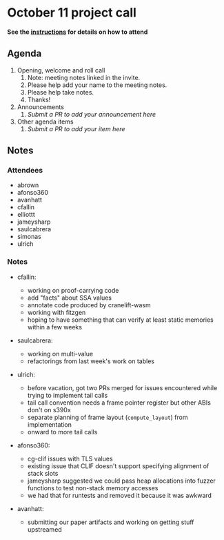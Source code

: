 # October 11 project call

**See the [instructions](../README.md) for details on how to attend**

## Agenda
1. Opening, welcome and roll call
    1. Note: meeting notes linked in the invite.
    1. Please help add your name to the meeting notes.
    1. Please help take notes.
    1. Thanks!
1. Announcements
    1. _Submit a PR to add your announcement here_
1. Other agenda items
    1. _Submit a PR to add your item here_

## Notes

### Attendees

- abrown
- afonso360
- avanhatt
- cfallin
- elliottt
- jameysharp
- saulcabrera
- simonas
- ulrich

### Notes

- cfallin:
  - working on proof-carrying code
  - add "facts" about SSA values
  - annotate code produced by cranelift-wasm
  - working with fitzgen
  - hoping to have something that can verify at least static memories within a few weeks

- saulcabrera:
  - working on multi-value
  - refactorings from last week's work on tables

- ulrich:
  - before vacation, got two PRs merged for issues encountered while trying to implement tail calls
  - tail call convention needs a frame pointer register but other ABIs don't on s390x
  - separate planning of frame layout (`compute_layout`) from implementation
  - onward to more tail calls

- afonso360:
  - cg-clif issues with TLS values
  - existing issue that CLIF doesn't support specifying alignment of stack slots
  - jameysharp suggested we could pass heap allocations into fuzzer functions to test non-stack memory accesses
  - we had that for runtests and removed it because it was awkward

- avanhatt:
  - submitting our paper artifacts and working on getting stuff upstreamed
